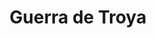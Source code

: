 ﻿---
title: "Guerra de Troya"
permalink: periodes_4.html
layout: periode
dataInici: -1200
sidebar: periodes
pares:
  - id: 34
    title: "Edad de Bronce"
    dataInici: "(-3000)"
    dataFi: "(-1200)"

  - id: 654
    title: "Mitología"

fills:
jocsPrincipals:
  - title: "La guerre de Troie"
    bggId: 21716

  - title: "The Trojan War"
    bggId: 4259

  - title: "Troy"
    bggId: 4266

  - title: "Iliad: The Siege of Troy"
    bggId: 4265

  - title: "Iliad: Heroes of Troy"
    bggId: 192605

  - title: "Iliad"
    bggId: 3527

  - title: "El caballo de Troya"
    bggId: 28048

  - title: "Iliad"
    bggId: 21654
    dataInici: 
    dataFi: 

jocsEscenaris:
jocsEpoca:
jocsEpocaEscenaris:
  - title: "Chariots of Fire"
    bggId: 39932
    escenari: "Troy"

  - title: "Anachronism"
    bggId: 14038
    escenari: "Odysseus"
    dataInici: 
    dataFi: 

---
